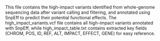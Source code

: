 This file contains the high-impact variants identified from whole-genome sequencing data after variant calling and filtering, and annotated using SnpEff to predict their potential functional effects. The high_impact_variants.vcf file contains all high-impact variants annotated with SnpEff, while high_impact_table.txt  contains extracted key fields (CHROM, POS, ID, REF, ALT, IMPACT, EFFECT, GENE) for easy reference.
